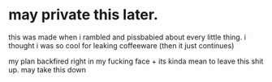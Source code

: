 # may private this later.

this was made when i rambled and pissbabied about every little thing. i thought i was so cool for leaking coffeeware (then it just continues)

my plan backfired right in my fucking face + its kinda mean to leave this shit up. may take this down
